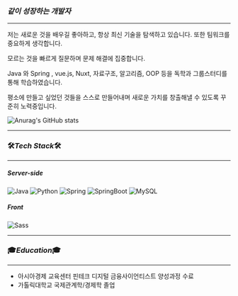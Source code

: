 ### *같이 성장하는 개발자*      
***
저는 새로운 것을 배우길 좋아하고, 항상 최신 기술을 탐색하고 있습니다. 또한 팀워크를 중요하게 생각합니다.   

모르는 것을 빠르게 질문하며 문제 해결에 집중합니다.   

Java 와 Spring , vue.js, Nuxt, 자료구조, 알고리즘, OOP 등을 독학과 그룹스터디를 통해 학습하였습니다.   

평소에 만들고 싶었던 것들을 스스로 만들어내며 새로운 가치를 창출해낼 수 있도록 꾸준히 노력중입니다.   

![Anurag's GitHub stats](https://github-readme-stats.vercel.app/api?username=lazerfit&theme=noctis_minimus&show_icons=true)

***



### 🛠️*Tech Stack*🛠️   
***
##### Server-side   

![Java](https://img.shields.io/badge/java-%23ED8B00.svg?style=for-the-badge&logo=openjdk&logoColor=white)
![Python](https://img.shields.io/badge/python-3670A0?style=for-the-badge&logo=python&logoColor=ffdd54)
![Spring](https://img.shields.io/badge/spring-%236DB33F.svg?style=for-the-badge&logo=spring&logoColor=white)
![SpringBoot](https://img.shields.io/badge/springboot-6DB33F?style=for-the-badge&logo=springboot&logoColor=white)
![MySQL](https://img.shields.io/badge/mysql-%2300f.svg?style=for-the-badge&logo=mysql&logoColor=white)

##### Front

![Sass](https://img.shields.io/badge/sass-CC6699?style=for-the-badge&logo=sass&logoColor=white)

***
### 🎓*Education*🎓   
***
- 아시아경제 교육센터 핀테크 디지털 금융사이언티스트 양성과정 수료
- 가톨릭대학교 국제관계학/경제학 졸업
